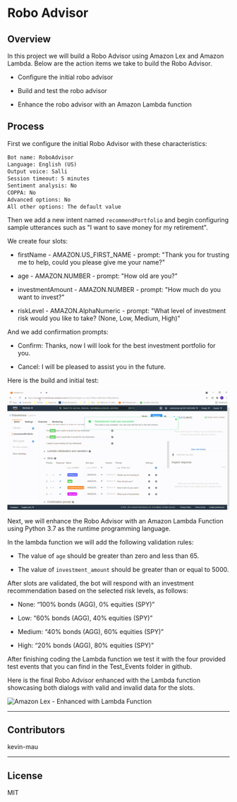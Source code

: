 # Robo Advisor

## Overview

In this project we will build a Robo Advisor using Amazon Lex and Amazon Lambda.  Below are the action items we take to build the Robo Advisor. 

  * Configure the initial robo advisor

  * Build and test the robo advisor

  * Enhance the robo advisor with an Amazon Lambda function


## Process

First we configure the initial Robo Advisor with these characteristics:

    Bot name: RoboAdvisor
    Language: English (US)
    Output voice: Salli
    Session timeout: 5 minutes
    Sentiment analysis: No
    COPPA: No
    Advanced options: No
    All other options: The default value
    
Then we add a new intent named `recommendPortfolio` and begin configuring sample utterances such as "I want to save money for my retirement".

We create four slots:

  * firstName - AMAZON.US_FIRST_NAME - prompt: "Thank you for trusting me to help, could you please give me your name?"

  * age - AMAZON.NUMBER - prompt: "How old are you?"
 
  * investmentAmount - AMAZON.NUMBER - prompt: "How much do you want to invest?"

  * riskLevel - AMAZON.AlphaNumeric - prompt: "What level of investment risk would you like to take? (None, Low, Medium, High)"

And we add confirmation prompts:
    
  * Confirm: Thanks, now I will look for the best investment portfolio for you.
    
  * Cancel: I will be pleased to assist you in the future.
 
Here is the build and initial test:

![Amazon Lex - Initial build and test](https://github.com/kevin-mau/robo_advisor/blob/main/Resources/Amazon%20Lex%20-%20Initial%20build%20and%20test.gif?raw=true)



Next, we will enhance the Robo Advisor with an Amazon Lambda Function using Python 3.7 as the runtime programming language.

In the lambda function we will add the following validation rules:

  * The value of `age` should be greater than zero and less than 65.
  
  * The value of `investment_amount` should be greater than or equal to 5000.

After slots are validated, the bot will respond with an investment recommendation based on the selected risk levels, as follows:

   * None: “100% bonds (AGG), 0% equities (SPY)”
   
   * Low: “60% bonds (AGG), 40% equities (SPY)”
   
   * Medium: “40% bonds (AGG), 60% equities (SPY)”
   
   * High: “20% bonds (AGG), 80% equities (SPY)”

After finishing coding the Lambda function we test it with the four provided test events that you can find in the Test_Events folder in github.

Here is the final Robo Advisor enhanced with the Lambda function showcasing both dialogs with valid and invalid data for the slots.

![Amazon Lex - Enhanced with Lambda Function](https://github.com/kevin-mau/robo_advisor/blob/main/Resources/Amazon%20Lex%20-%20Enhanced%20with%20Lambda%20Function.gif?raw=true)

---




## Contributors

kevin-mau

---

## License

MIT